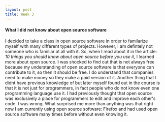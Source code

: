 ```yaml
---
layout: post
title: Week 3
---
```


#### What I did not know about open source software 

I decided to take a class in open source software in order to familarize myself with many different types of projects. However, I am defintely not someone who is familiar at all with it. So, when I read about it in the article: *10 things you should know about open source before you use it*, I learned more about open source. I was shocked to find out that is not always free because my understanding of open source software is that everyone can contribute to it, so then it should be free. I do understand that companies need to make money so they make a paid version of it. Another thing that I didnt have previous knowledge of but later myself found out in the course is that it is not just for programmers, in fact people who do not know even one programming language use it. I had previously thought that open source was exclusively a place for programmers to edit and improve each other's code. I was wrong. What surprised me more than anything was that right now I am currently using open source software: Firefox and had used open source software many times before without even knowing it. 
